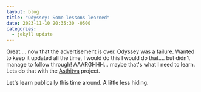 ```yaml
---
layout: blog
title: "Odyssey: Some lessons learned"
date: 2023-11-10 20:35:30 -0500
categories:
  - jekyll update
---
```


Great.... now that the advertisement is over. [Odyssey](/projects/devops/2020/06/06/00-odyssey.html) was a failure. Wanted to keep it updated all the time, I would do this I would do that.... but didn't manage to follow through! AAARGHHH... maybe that's what I need to learn. Lets do that with the [Asthitva](https://github.com/jubeenshah/jubeenshah.github.io/projects/1) project.

Let's learn publically this time around. A little less hiding. 
